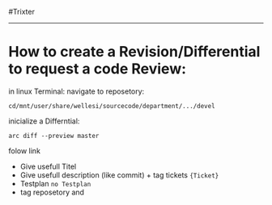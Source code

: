 #Trixter 

---
# How to create a Revision/Differential to request a code Review:

in linux Terminal: navigate to reposetory:
```
cd/mnt/user/share/wellesi/sourcecode/department/.../devel
```
inicialize a Differntial:
```
arc diff --preview master
```
folow link
- Give usefull Titel
- Give usefull description (like commit) + tag tickets `{Ticket}`
- Testplan `no Testplan`
- tag reposetory and 
